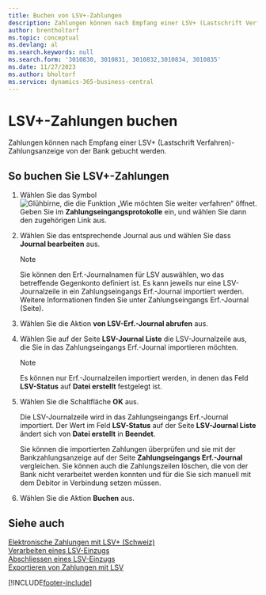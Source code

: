 ```yaml
---
title: Buchen von LSV+-Zahlungen
description: Zahlungen können nach Empfang einer LSV+ (Lastschrift Verfahren)-Zahlungsanzeige von der Bank gebucht werden.
author: brentholtorf
ms.topic: conceptual
ms.devlang: al
ms.search.keywords: null
ms.search.form: '3010830, 3010831, 3010832,3010834, 3010835'
ms.date: 11/27/2023
ms.author: bholtorf
ms.service: dynamics-365-business-central
---
```

# LSV+-Zahlungen buchen
Zahlungen können nach Empfang einer LSV+ (Lastschrift Verfahren)-Zahlungsanzeige von der Bank gebucht werden.  

## So buchen Sie LSV+-Zahlungen  

1.  Wählen Sie das Symbol ![Glühbirne, die die Funktion „Wie möchten Sie weiter verfahren“ öffnet.](../../media/ui-search/search_small.png "Tell Me-Funktion") Geben Sie im **Zahlungseingangsprotokolle** ein, und wählen Sie dann den zugehörigen Link aus.  
2.  Wählen Sie das entsprechende Journal aus und wählen Sie dass **Journal bearbeiten** aus.  

    > [!NOTE]  
    >  Sie können den Erf.-Journalnamen für LSV auswählen, wo das betreffende Gegenkonto definiert ist. Es kann jeweils nur eine LSV-Journalzeile in ein Zahlungseingangs Erf.-Journal importiert werden. Weitere Informationen finden Sie unter Zahlungseingangs Erf.-Journal (Seite).  

3.  Wählen Sie die Aktion **von LSV-Erf.-Journal abrufen** aus.  
4.  Wählen Sie auf der Seite **LSV-Journal Liste** die LSV-Journalzeile aus, die Sie in das Zahlungseingangs Erf.-Journal importieren möchten.  

    > [!NOTE]  
    >  Es können nur Erf.-Journalzeilen importiert werden, in denen das Feld **LSV-Status** auf **Datei erstellt** festgelegt ist.  

5.  Wählen Sie die Schaltfläche **OK** aus.  

    Die LSV-Journalzeile wird in das Zahlungseingangs Erf.-Journal importiert. Der Wert im Feld **LSV-Status** auf der Seite **LSV-Journal Liste** ändert sich von **Datei erstellt** in **Beendet**.  

    Sie können die importierten Zahlungen überprüfen und sie mit der Bankzahlungsanzeige auf der Seite **Zahlungseingangs Erf.-Journal** vergleichen. Sie können auch die Zahlungszeilen löschen, die von der Bank nicht verarbeitet werden konnten und für die Sie sich manuell mit dem Debitor in Verbindung setzen müssen.  

6.  Wählen Sie die Aktion **Buchen** aus.  

## Siehe auch   
 [Elektronische Zahlungen mit LSV+ (Schweiz)](swiss-electronic-payments-using-lsv-.md)   
 [Verarbeiten eines LSV-Einzugs](how-to-process-an-lsv-collection.md)   
 [Abschliessen eines LSV-Einzugs](how-to-close-an-lsv-collection.md)   
 [Exportieren von Zahlungen mit LSV](how-to-export-payments-using-lsv.md) 


[!INCLUDE[footer-include](../../includes/footer-banner.md)]